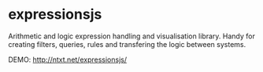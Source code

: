 # expressionsjs
Arithmetic and logic expression handling and visualisation library. Handy for creating filters, queries, rules and transfering the logic between systems.

DEMO: http://ntxt.net/expressionsjs/
